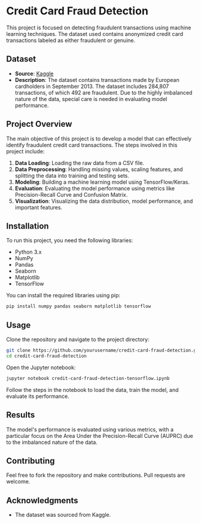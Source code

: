 
# Credit Card Fraud Detection

This project is focused on detecting fraudulent transactions using machine learning techniques. The dataset used contains anonymized credit card transactions labeled as either fraudulent or genuine.

## Dataset

- **Source**: [Kaggle](https://www.kaggle.com/datasets/whenamancodes/fraud-detection)
- **Description**: The dataset contains transactions made by European cardholders in September 2013. The dataset includes 284,807 transactions, of which 492 are fraudulent. Due to the highly imbalanced nature of the data, special care is needed in evaluating model performance.

## Project Overview

The main objective of this project is to develop a model that can effectively identify fraudulent credit card transactions. The steps involved in this project include:

1. **Data Loading**: Loading the raw data from a CSV file.
2. **Data Preprocessing**: Handling missing values, scaling features, and splitting the data into training and testing sets.
3. **Modeling**: Building a machine learning model using TensorFlow/Keras.
4. **Evaluation**: Evaluating the model performance using metrics like Precision-Recall Curve and Confusion Matrix.
5. **Visualization**: Visualizing the data distribution, model performance, and important features.

## Installation

To run this project, you need the following libraries:

- Python 3.x
- NumPy
- Pandas
- Seaborn
- Matplotlib
- TensorFlow

You can install the required libraries using pip:

```bash
pip install numpy pandas seaborn matplotlib tensorflow
```

## Usage

Clone the repository and navigate to the project directory:

```bash
git clone https://github.com/yourusername/credit-card-fraud-detection.git
cd credit-card-fraud-detection
```

Open the Jupyter notebook:

```bash
jupyter notebook credit-card-fraud-detection-tensorflow.ipynb
```

Follow the steps in the notebook to load the data, train the model, and evaluate its performance.

## Results

The model's performance is evaluated using various metrics, with a particular focus on the Area Under the Precision-Recall Curve (AUPRC) due to the imbalanced nature of the data.

## Contributing

Feel free to fork the repository and make contributions. Pull requests are welcome.


## Acknowledgments

- The dataset was sourced from Kaggle.

